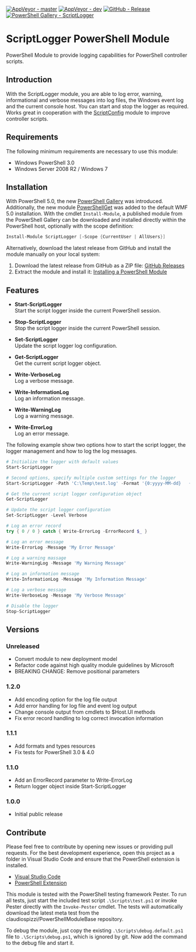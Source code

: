 [![AppVeyor - master](https://img.shields.io/appveyor/ci/claudiospizzi/ScriptLogger/master.svg)](https://ci.appveyor.com/project/claudiospizzi/ScriptLogger/branch/master)
[![AppVeyor - dev](https://img.shields.io/appveyor/ci/claudiospizzi/ScriptLogger/dev.svg)](https://ci.appveyor.com/project/claudiospizzi/ScriptLogger/branch/dev)
[![GitHub - Release](https://img.shields.io/github/release/claudiospizzi/ScriptLogger.svg)](https://github.com/claudiospizzi/ScriptLogger/releases)
[![PowerShell Gallery - ScriptLogger](https://img.shields.io/badge/PowerShell_Gallery-ScriptLogger-0072C6.svg)](https://www.powershellgallery.com/packages/ScriptLogger)


# ScriptLogger PowerShell Module

PowerShell Module to provide logging capabilities for PowerShell controller
scripts.


## Introduction

With the ScriptLogger module, you are able to log error, warning, informational
and verbose messages into log files, the Windows event log and the current
console host. You can start and stop the logger as required. Works great in
cooperation with the [ScriptConfig] module to improve controller scripts.


## Requirements

The following minimum requirements are necessary to use this module:

* Windows PowerShell 3.0
* Windows Server 2008 R2 / Windows 7


## Installation

With PowerShell 5.0, the new [PowerShell Gallery] was introduced. Additionally,
the new module [PowerShellGet] was added to the default WMF 5.0 installation.
With the cmdlet `Install-Module`, a published module from the PowerShell Gallery
can be downloaded and installed directly within the PowerShell host, optionally
with the scope definition:

```powershell
Install-Module ScriptLogger [-Scope {CurrentUser | AllUsers}]
```

Alternatively, download the latest release from GitHub and install the module
manually on your local system:

1. Download the latest release from GitHub as a ZIP file: [GitHub Releases]
2. Extract the module and install it: [Installing a PowerShell Module]


## Features

* **Start-ScriptLogger**  
  Start the script logger inside the current PowerShell session.

* **Stop-ScriptLogger**  
  Stop the script logger inside the current PowerShell session.

* **Set-ScriptLogger**  
  Update the script logger log configuration.

* **Get-ScriptLogger**  
  Get the current script logger object.

* **Write-VerboseLog**  
  Log a verbose message.

* **Write-InformationLog**  
  Log an information message.

* **Write-WarningLog**  
  Log a warning message.

* **Write-ErrorLog**  
  Log an error message.

The following example show two options how to start the script logger, the
logger management and how to log the log messages.

```powershell
# Initialize the logger with default values
Start-ScriptLogger

# Second options, specify multiple custom settings for the logger
Start-ScriptLogger -Path 'C:\Temp\test.log' -Format '{0:yyyy-MM-dd}   {0:HH:mm:ss}   {1}   {2}   {3,-11}   {4}' -Level Warning -Encoding 'UTF8' -NoEventLog -NoConsoleOutput

# Get the current script logger configuration object
Get-ScriptLogger

# Update the script logger configuration
Set-ScriptLogger -Level Verbose

# Log an error record
try { 0 / 0 } catch { Write-ErrorLog -ErrorRecord $_ }

# Log an error message
Write-ErrorLog -Message 'My Error Message'

# Log a warning massage
Write-WarningLog -Message 'My Warning Message'

# Log an information message
Write-InformationLog -Message 'My Information Message'

# Log a verbose message
Write-VerboseLog -Message 'My Verbose Message'

# Disable the logger
Stop-ScriptLogger
```


## Versions

### Unreleased

- Convert module to new deployment model
- Refactor code against high quality module guidelines by Microsoft
- BREAKING CHANGE: Remove positional parameters


### 1.2.0

- Add encoding option for the log file output
- Add error handling for log file and event log output
- Change console output from cmdlets to $Host.UI methods
- Fix error record handling to log correct invocation information

### 1.1.1

- Add formats and types resources
- Fix tests for PowerShell 3.0 & 4.0

### 1.1.0

- Add an ErrorRecord parameter to Write-ErrorLog
- Return logger object inside Start-ScriptLogger

### 1.0.0

- Initial public release


## Contribute

Please feel free to contribute by opening new issues or providing pull requests.
For the best development experience, open this project as a folder in Visual
Studio Code and ensure that the PowerShell extension is installed.

* [Visual Studio Code]
* [PowerShell Extension]

This module is tested with the PowerShell testing framework Pester. To run all
tests, just start the included test script `.\Scripts\test.ps1` or invoke Pester
directly with the `Invoke-Pester` cmdlet. The tests will automatically download
the latest meta test from the claudiospizzi/PowerShellModuleBase repository.

To debug the module, just copy the existing `.\Scripts\debug.default.ps1` file
to `.\Scripts\debug.ps1`, which is ignored by git. Now add the command to the
debug file and start it.



[ScriptConfig]: https://github.com/claudiospizzi/ScriptConfig

[PowerShell Gallery]: https://www.powershellgallery.com/packages/SecurityFever
[PowerShellGet]: https://technet.microsoft.com/en-us/library/dn807169.aspx

[GitHub Releases]: https://github.com/claudiospizzi/SecurityFever/releases
[Installing a PowerShell Module]: https://msdn.microsoft.com/en-us/library/dd878350

[Visual Studio Code]: https://code.visualstudio.com/
[PowerShell Extension]: https://marketplace.visualstudio.com/items?itemName=ms-vscode.PowerShell
